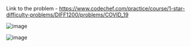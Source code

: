 Link to the problem - https://www.codechef.com/practice/course/1-star-difficulty-problems/DIFF1200/problems/COVID_19


![image](https://github.com/Haleshot/Competitive-Programming/assets/57552973/7a697ca0-ffff-4888-83ce-54a191c7fc2c)


![image](https://github.com/Haleshot/Competitive-Programming/assets/57552973/cab06bb0-d862-4930-823d-2f92c188a5c8)
